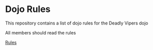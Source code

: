 Dojo Rules
==========

This repository contains a list of dojo rules for the Deadly Vipers dojo

All members should read the rules

[Rules](https://github.com/deadlyvipers)

